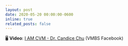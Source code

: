 ```yaml
---
layout: post
date: 2020-05-20 00:00:00-0600
inline: true
related_posts: false
---
```


🖥️ __Video__: [I AM CVM - Dr. Candice Chu](https://www.facebook.com/share/v/1NLExhsBQq/) (VMBS Facebook)